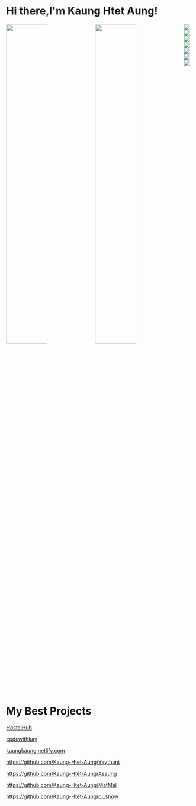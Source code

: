 # Hi there,I'm Kaung Htet Aung!

<img align="left"  width="47%" src="https://github-readme-stats.vercel.app/api?username=kaung-htet-aung&show_icons=true&theme=radical"/>
<img align="left" width="47%" src="https://github-readme-stats.vercel.app/api/top-langs/?username=kaung-htet-aung&layout=compact"/>
<img align="left" src="https://img.shields.io/badge/bootstrap-%238511FA.svg?style=for-the-badge&logo=bootstrap&logoColor=white"/>
<img align="left" src="https://img.shields.io/badge/express.js-%23404d59.svg?style=for-the-badge&logo=express&logoColor=%2361DAFB"/>
<img align="left" src="https://img.shields.io/badge/MUI-%230081CB.svg?style=for-the-badge&logo=mui&logoColor=white)"/>
<img src="https://img.shields.io/badge/node.js-6DA55F?style=for-the-badge&logo=node.js&logoColor=white"/>
<img align="left" src="https://img.shields.io/badge/react-%2320232a.svg?style=for-the-badge&logo=react&logoColor=%2361DAFB"/>
<img align="left" src="https://img.shields.io/badge/react_native-%2320232a.svg?style=for-the-badge&logo=react&logoColor=%2361DAFB)"/>
<img src="https://img.shields.io/badge/tailwindcss-%2338B2AC.svg?style=for-the-badge&logo=tailwind-css&logoColor=white"/>

# My Best Projects 

 [HostelHub](https://hostel-stu.netlify.app/)  
 
 [codewithkay](https://codewithkay.netlify.com/)  
 
 [kaungkaung.netlify.com](https://kaungkaung.netlify.com/)
 
 https://github.com/Kaung-Htet-Aung/Yaythant
 
 https://github.com/Kaung-Htet-Aung/Asaung
 
 https://github.com/Kaung-Htet-Aung/MatMal
 
 https://github.com/Kaung-Htet-Aung/pj_show
